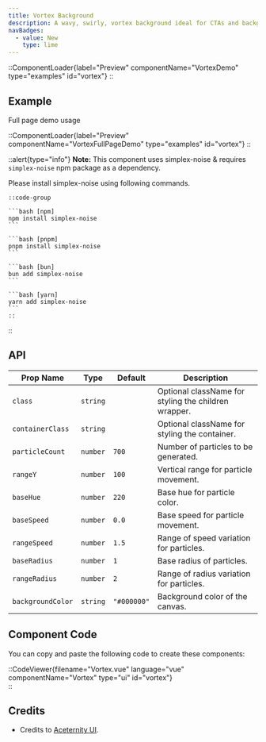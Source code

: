 ```yaml
---
title: Vortex Background
description: A wavy, swirly, vortex background ideal for CTAs and backgrounds.
navBadges:
  - value: New
    type: lime
---
```


::ComponentLoader{label="Preview" componentName="VortexDemo" type="examples" id="vortex"}
::

## Example

Full page demo usage

::ComponentLoader{label="Preview" componentName="VortexFullPageDemo" type="examples" id="vortex"}
::

::alert{type="info"}
**Note:** This component uses simplex-noise & requires `simplex-noise` npm package as a dependency.

Please install simplex-noise using following commands.

    ::code-group

    ```bash [npm]
    npm install simplex-noise
    ```

    ```bash [pnpm]
    pnpm install simplex-noise
    ```

    ```bash [bun]
    bun add simplex-noise
    ```

    ```bash [yarn]
    yarn add simplex-noise
    ```
    ::

::

## API

| Prop Name | Type     | Default | Description                                                     |
| --------- | -------- | ------- | --------------------------------------------------------------- |
| `class`   | `string` |      | Optional className for styling the children wrapper.               |
| `containerClass` | `string` |   | Optional className for styling the container. |
| `particleCount` | `number` | `700` | Number of particles to be generated. |
| `rangeY` | `number` | `100` | Vertical range for particle movement. |
| `baseHue` | `number` | `220` | Base hue for particle color. |
| `baseSpeed` | `number` | `0.0` | Base speed for particle movement. |
| `rangeSpeed` | `number` | `1.5` | Range of speed variation for particles. |
| `baseRadius` | `number` | `1` | Base radius of particles. |
| `rangeRadius` | `number` | `2` | Range of radius variation for particles. |
| `backgroundColor` | `string` | `"#000000"` | Background color of the canvas. |

## Component Code

You can copy and paste the following code to create these components:

::CodeViewer{filename="Vortex.vue" language="vue" componentName="Vortex" type="ui" id="vortex"}  
::

## Credits

- Credits to [Aceternity UI](https://ui.aceternity.com/components/bento-grid).
